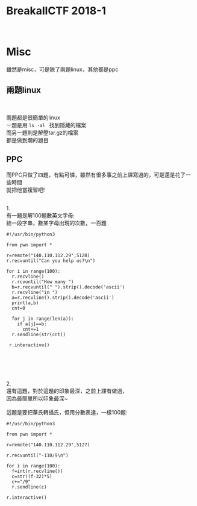 <br />

# BreakallCTF 2018-1

<br />

# Misc

雖然是misc，可是除了兩題linux，其他都是ppc
<br />


兩題linux
----------------------------
<br />

兩題都是很簡單的linux<br />
一題是用 ```ls -al ``` 找到隱藏的檔案<br />
而另一題則是解壓tar.gz的檔案<br />
都是做到爛的題目<br />

PPC
----------------------------
而PPC只做了四題，有點可憐，雖然有很多事之前上課寫過的，可是還是花了一些時間<br />
就把他當複習吧!

<br />
1.<br />
有一題是解100題數英文字母:<br />
給一段字串，數某字母出現的次數，一百題<br />


```
#!/usr/bin/python3

from pwn import *

r=remote("140.110.112.29",5128)
r.recvuntil("Can you help us?\n")

for i in range(100):
  r.recvline()
  r.rcvuntil("How many ")
  b=r.recvuntil(" ").strip().decode('ascii')
  r.recvline("in ")
  a=r.recvline().strip().decode('ascii')
  print(a,b)
  cnt=0
  
  for j in range(len(a)):
    if a[j]==b:
      cnt+=1
  r.sendline(str(cnt))
  
 r.interactive()
 
 
 
```




<br />

2.<br />
還有這題，對於這題的印象最深，之前上課有做過，<br />
因為最簡單所以印象最深~<br />
<br />
這題是要把華氏轉攝氏，但用分數表達，一樣100題:<br />

```
#!/usr/bin/python3

from pwn import *

r=remote("140.110.112.29",5127)

r.recvuntil("-110/9\n")

for i in range(100):
  f=int(r.recvline())
  c=str((f-32)*5)
  c+="/9"
  r.sendline(c)
  
r.interactive()


```





















